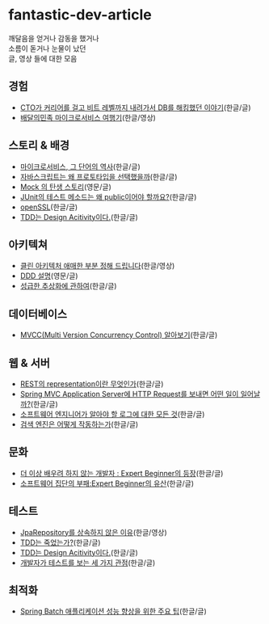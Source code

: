 # fantastic-dev-article

깨달음을 얻거나 감동을 했거나 <br/>
소름이 돋거나 눈물이 났던  <br/>
글, 영상 들에 대한 모음


## 경험
* [CTO가 커리어를 걸고 비트 레벨까지 내려가서 DB를 해킹했던 이야기](https://tech.devsisters.com/posts/bit-level-database-hacking/)(한글/글)
* [배달의민족 마이크로서비스 여행기](https://www.youtube.com/watch?v=BnS6343GTkY)(한글/영상)

## 스토리 & 배경
* [마이크로서비스, 그 단어의 역사](https://techblog.gccompany.co.kr/마이크로서비스-그-단어의-역사-3cce0133312)(한글/글)
* [자바스크립트는 왜 프로토타입을 선택했을까](https://medium.com/@limsungmook/자바스크립트는-왜-프로토타입을-선택했을까-997f985adb42)(한글/글)
* [Mock 의 탄생 스토리](http://www.mockobjects.com/2009/09/brief-history-of-mock-objects.html)(영문/글)
* [JUnit의 테스트 메소드는 왜 public이어야 할까요?](https://groups.google.com/g/ksug/c/xpJpy8SCrEE?pli=1)(한글/글)
* [openSSL](https://coolspeed.wordpress.com/2015/02/16/unseeable_comrade_in_arms/)(한글/글)
* [TDD는 Design Acitivity이다.](https://perfectacle.github.io/2022/06/06/tdd-is-design-activity/#more)(한글/글)

## 아키텍쳐 
* [클린 아키텍처 애매한 부분 정해 드립니다](https://www.youtube.com/watch?v=g6Tg6_qpIVc)(한글/영상)
* [DDD 설명](https://medium.com/raa-labs/part-1-domain-driven-design-like-a-pro-f9e78d081f10)(영문/글)
* [성급한 추상화에 관하여](https://365kim.tistory.com/77)(한글/글)

## 데이터베이스
* [MVCC(Multi Version Concurrency Control) 알아보기](https://medium.com/monday-9-pm/mvcc-multi-version-concurrency-control-%EC%95%8C%EC%95%84%EB%B3%B4%EA%B8%B0-e4102cd97e59)(한글/글)


## 웹 & 서버
* [REST의 representation이란 무엇인가](https://blog.npcode.com/2017/04/03/rest의-representation이란-무엇인가/)(한글/글)
* [Spring MVC Application Server에 HTTP Request를 보내면 어떤 일이 일어날까?](https://monday9pm.com/spring-mvc에-http-request를-보내면-어떤-일이-일어날까-80467f8bc486)(한글/글)
* [소프트웨어 엔지니어가 알아야 할 로그에 대한 모든 것](https://medium.com/rate-labs/소프트웨어-엔지니어가-알아야-할-로그에-대한-모든-것-11513af8b998)(한글/글)
* [검색 엔진은 어떻게 작동하는가](https://xo.dev/articles/how-search-engine-works)(한글/글)

## 문화
* [더 이상 배우려 하지 않는 개발자 : Expert Beginner의 등장](https://medium.com/@jwyeom63/더-이상-배우려-하지-않는-개발자-expert-beginner의-등장-dd40c40aeedf)(한글/글)
* [소프트웨어 집단의 부패:Expert Beginner의 유산](https://medium.com/@jwyeom63/소프트웨어-집단의-부패-expert-beginner의-유산-9d226b6ebde2)(한글/글)


## 테스트
* [JpaRepository를 상속하지 않은 이유](https://www.youtube.com/watch?feature=shared&v=MMH_ht8pf8U)(한글/영상)
* [TDD는 죽었는가?](https://jinson.tistory.com/271)(한글/글)
* [TDD는 Design Acitivity이다.](https://perfectacle.github.io/2022/06/06/tdd-is-design-activity/)(한글/글)
* [개발자가 테스트를 보는 세 가지 관점](https://yozm.wishket.com/magazine/detail/2068/)(한글/글)

## 최적화
* [Spring Batch 애플리케이션 성능 향상을 위한 주요 팁](https://tech.kakaopay.com/post/spring-batch-performance/)(한글/글)
  
